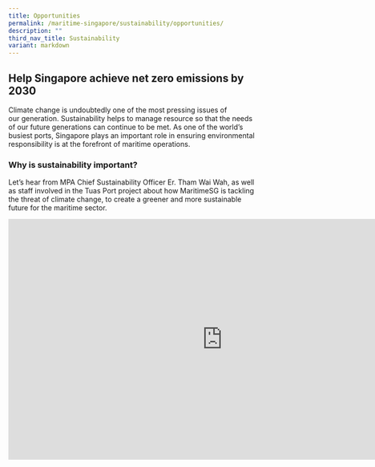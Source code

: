 ```yaml
---
title: Opportunities
permalink: /maritime-singapore/sustainability/opportunities/
description: ""
third_nav_title: Sustainability
variant: markdown
---
```

## Help Singapore achieve net zero emissions by 2030
Climate change is undoubtedly one of the most pressing issues of our&nbsp;generation. Sustainability helps to manage resource so that the needs of our future generations can continue to be met. As one of the world’s busiest ports, Singapore plays an important role in ensuring environmental responsibility is at the forefront of maritime operations.


### Why is sustainability important?
Let’s hear from MPA&nbsp;Chief Sustainability Officer Er. Tham Wai Wah, as well as staff involved in the Tuas Port project about how&nbsp;MaritimeSG&nbsp;is tackling the threat of&nbsp;climate change, to create a greener and more&nbsp;sustainable future for the&nbsp;maritime&nbsp;sector.

<iframe allow="autoplay; clipboard-write; encrypted-media; picture-in-picture; web-share" allowfullscreen="true" frameborder="0" scrolling="no" style="border:none;overflow:hidden" height="480" width="854" src="https://www.facebook.com/plugins/video.php?height=314&amp;href=https%3A%2F%2Fwww.facebook.com%2FMPA.SG%2Fvideos%2F355910216074315%2F&amp;show_text=false&amp;width=560&amp;t=0"></iframe>
 
 